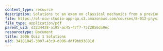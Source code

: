 ```yaml
---
content_type: resource
description: Solutions to an exam on classical mechanics from a previous semester.
file: https://ol-ocw-studio-app-qa.s3.amazonaws.com/courses/8-012-physics-i-classical-mechanics-fall-2008/34181845300743c9d006ddf9bb93881d_2006_quiz1_sol.pdf
file_type: application/pdf
parent_uid: d3234428-a195-ac45-47f7-7522856da9ec
resourcetype: Document
title: 2006 Quiz 1 Solutions
uid: 34181845-3007-43c9-d006-ddf9bb93881d
---
```

